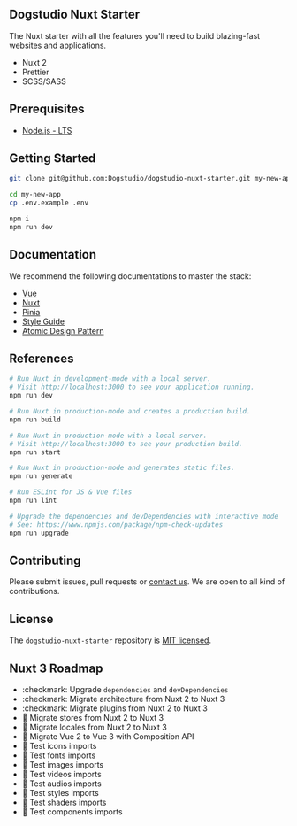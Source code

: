 ## Dogstudio Nuxt Starter

The Nuxt starter with all the features you'll need to build blazing-fast websites and applications.

- Nuxt 2
- Prettier
- SCSS/SASS

## Prerequisites

- [Node.js - LTS](https://nodejs.org/en/download/)

## Getting Started

```bash
git clone git@github.com:Dogstudio/dogstudio-nuxt-starter.git my-new-app
```

```bash
cd my-new-app
cp .env.example .env
```

```bash
npm i
npm run dev
```

## Documentation

We recommend the following documentations to master the stack:

- [Vue](https://vuejs.org/guide/introduction.html)
- [Nuxt](https://nuxtjs.org/docs/get-started/installation)
- [Pinia](https://pinia.vuejs.org/introduction.html)
- [Style Guide](https://vuejs.org/v2/style-guide/)
- [Atomic Design Pattern](https://atomicdesign.bradfrost.com/table-of-contents/)

## References

```bash
# Run Nuxt in development-mode with a local server.
# Visit http://localhost:3000 to see your application running.
npm run dev

# Run Nuxt in production-mode and creates a production build.
npm run build

# Run Nuxt in production-mode with a local server.
# Visit http://localhost:3000 to see your production build.
npm run start

# Run Nuxt in production-mode and generates static files.
npm run generate

# Run ESLint for JS & Vue files
npm run lint

# Upgrade the dependencies and devDependencies with interactive mode
# See: https://www.npmjs.com/package/npm-check-updates
npm run upgrade
```

## Contributing

Please submit issues, pull requests or [contact us](devops@dogstudio.be). We are open to all kind of contributions.

## License

The `dogstudio-nuxt-starter` repository is [MIT licensed](/LICENSE.md).

## Nuxt 3 Roadmap

- :checkmark: Upgrade `dependencies` and `devDependencies`
- :checkmark: Migrate architecture from Nuxt 2 to Nuxt 3
- :checkmark: Migrate plugins from Nuxt 2 to Nuxt 3
- :construction: Migrate stores from Nuxt 2 to Nuxt 3
- :construction: Migrate locales from Nuxt 2 to Nuxt 3
- :construction: Migrate Vue 2 to Vue 3 with Composition API
- :construction: Test icons imports
- :construction: Test fonts imports
- :construction: Test images imports
- :construction: Test videos imports
- :construction: Test audios imports
- :construction: Test styles imports
- :construction: Test shaders imports
- :construction: Test components imports
